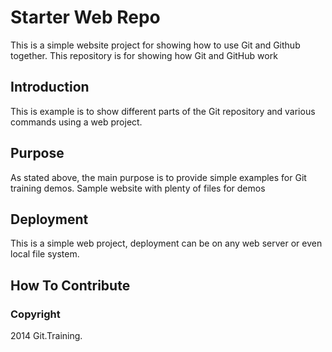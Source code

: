# Starter Web Repo

This is a simple website project for showing how to use Git and Github together.
This repository is for showing how Git and GitHub work

## Introduction

This is example is to show different parts of the Git repository and various commands using a web project.

## Purpose
As stated above, the main purpose is to provide simple examples for Git training demos.
Sample website with plenty of files for demos

## Deployment

This is a simple web project, deployment can be on any web server or even local file system.

## How To Contribute

### Copyright

2014 Git.Training.
